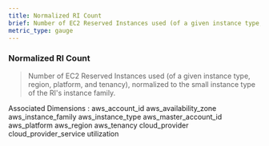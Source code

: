```yaml
---
title: Normalized RI Count
brief: Number of EC2 Reserved Instances used (of a given instance type, region, platform, and tenancy), normalized to the small instance type of the RI's instance family.
metric_type: gauge
---
```

### Normalized RI Count

> Number of EC2 Reserved Instances used (of a given instance type, region, platform, and tenancy), normalized to the small instance type of the RI's instance family.

Associated Dimensions :
aws_account_id
aws_availability_zone
aws_instance_family
aws_instance_type
aws_master_account_id
aws_platform
aws_region
aws_tenancy
cloud_provider
cloud_provider_service
utilization